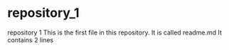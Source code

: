 # repository_1
repository  1
This is the first file in this repository. It is called readme.md
It contains 2 lines
